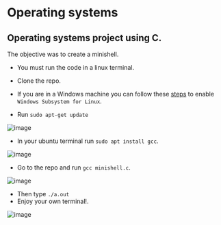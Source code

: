# Operating systems

## Operating systems project using C.

The objective was to create a minishell.

* You must run the code in a linux terminal.
* Clone the repo.
* If you are in a Windows machine you can follow these [steps](https://www.windowscentral.com/install-windows-subsystem-linux-windows-10) to enable `Windows Subsystem for Linux`.

* Run `sudo apt-get update`

![image](https://user-images.githubusercontent.com/36536646/79912508-c2f8f100-83e7-11ea-8677-28b81f4ff748.png)

* In your ubuntu terminal run `sudo apt install gcc`.

![image](https://user-images.githubusercontent.com/36536646/79911820-a3ad9400-83e6-11ea-9d7b-b67763547fe3.png)

* Go to the repo and run `gcc minishell.c`. 

![image](https://user-images.githubusercontent.com/36536646/79912907-677b3300-83e8-11ea-93b5-3beebe0dfe95.png)

* Then type `./a.out`
* Enjoy your own terminal!.

![image](https://user-images.githubusercontent.com/36536646/79913028-91345a00-83e8-11ea-8c32-262820fe6529.png)








